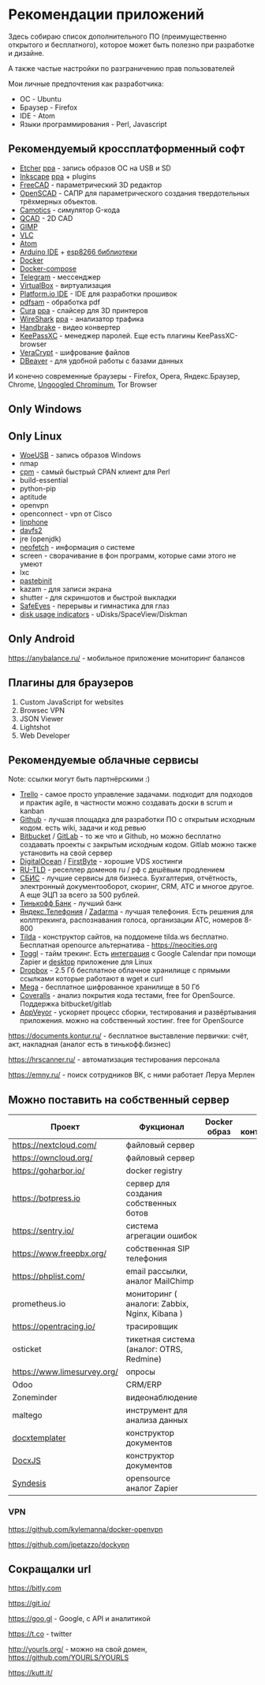 ---
---

# Рекомендации приложений

Здесь собираю список дополнительного ПО (преимущественно открытого и бесплатного), которое может быть полезно при разработке и дизайне.

А также частые настройки по разграничению прав пользователей

Мои личные предпочтения как разработчика:

* ОС - Ubuntu
* Браузер - Firefox
* IDE - Atom
* Языки программирования - Perl, Javascript

## Рекомендуемый кроссплатформенный софт

* [Etcher](https://www.balena.io/etcher/) [ppa](http://www.omgubuntu.co.uk/2017/05/how-to-install-etcher-on-ubuntu) - запись образов ОС на USB и SD
* [Inkscape](https://inkscape.org/) [ppa](https://launchpad.net/~inkscape.dev/+archive/ubuntu/stable)  + plugins
* [FreeCAD](https://www.freecadweb.org/) - параметрический 3D редактор
* [OpenSCAD](https://www.openscad.org/) - САПР для параметрического создания твердотельных трёхмерных объектов.
* [Camotics](https://camotics.org/) - симулятор G-кода
* [QCAD](https://www.qcad.org/en/) - 2D CAD
* [GIMP](https://www.gimp.org/)
* [VLC](https://www.videolan.org/)
* [Atom](https://flight-manual.atom.io/getting-started/sections/installing-atom/)
* [Arduino IDE](https://www.arduino.cc/en/software) + [esp8266 библиотеки](https://github.com/esp8266/Arduino)
* [Docker](https://docs.docker.com/engine/installation/)
* [Docker-compose](https://github.com/docker/compose/releases)
* [Telegram](https://telegram.org/) - мессенджер
* [VirtualBox](https://www.virtualbox.org/) - виртуализация
* [Platform.io IDE](http://platformio.org/platformio-ide) - IDE для разработки прошивок
* [pdfsam](https://pdfsam.org/) - обработка pdf
* [Cura](https://ultimaker.com/software/ultimaker-cura) [ppa](https://launchpad.net/~thopiekar/+archive/ubuntu/cura) - слайсер для 3D принтеров
* [WireShark](https://www.wireshark.org/) [ppa](https://launchpad.net/~wireshark-dev/+archive/ubuntu/stable) - анализатор трафика
* [Handbrake](https://handbrake.fr/) - видео конвертер
* [KeePassXC](https://keepassxc.org/) - менеджер паролей. Еще есть плагины KeePassXC-browser
* [VeraCrypt](https://ru.wikipedia.org/wiki/) - шифрование файлов
* [DBeaver](https://dbeaver.io/) - для удобной работы с базами данных

И конечно современные браузеры - Firefox, Opera, Яндекс.Браузер, Chrome, [Ungoogled Сhrominum](https://github.com/Eloston/ungoogled-chromium), Tor Browser

## Only Windows

## Only Linux

* [WoeUSB](https://github.com/WoeUSB/WoeUSB-ng) - запись образов Windows
* nmap
* [сpm](https://github.com/skaji/cpm) - самый быстрый CPAN клиент для Perl
* build-essential
* python-pip
* aptitude
* openvpn
* openconnect - vpn от Cisco
* [linphone](https://launchpad.net/~linphone/+archive/ubuntu/release)
* [davfs2](https://yandex.ru/support/disk/webdav/webdav-linux.html)
* jre (openjdk)
* [neofetch](https://github.com/dylanaraps/neofetch) - информация о системе
* screen - сворачивание в фон программ, которые сами этого не умеют
* lxc
* [pastebinit](https://help.ubuntu.com/community/Pastebinit)
* kazam - для записи экрана
* shutter - для скриншотов и быстрой выкладки
* [SafeEyes](https://github.com/slgobinath/SafeEyes) - перерывы и гимнастика для глаз
* [disk usage indicators](https://www.linuxslaves.com/2016/11/disks-indicator-applets-ubuntu-linux.html) - uDisks/SpaceView/Diskman

## Only Android

https://anybalance.ru/ - мобильное приложение мониторинг балансов

## Плагины для браузеров

1. Custom JavaScript for websites
1. Browsec VPN
1. JSON Viewer
1. Lightshot
1. Web Developer

## Рекомендуемые облачные сервисы

Note: cсылки могут быть партнёрскими :)

* [Trello](https://trello.com/) - самое просто управление задачами. подходит для подходов и практик agile, в частности можно создавать доски в scrum и kanban
* [Github](https://github.com/) -  лучшая площадка для разработки ПО с открытым исходным кодом. есть wiki, задачи и код ревью
* [Bitbucket](https://bitbucket.org/) / [GitLab](https://gitlab.com/) - то же что и Github, но можно бесплатно создавать проекты с закрытым исходным кодом. Gitlab можно также установить на свой сервер
* [DigitalOcean](https://www.digitalocean.com/) / [FirstByte](https://firstbyte.ru) - хорошие VDS хостинги
* [RU-TLD](https://ru-tld.ru/) - реселлер доменов ru / рф c дешёвым продлением
* [СБИС](https://sbis.ru/) - лучшие сервисы для бизнеса. Бухгалтерия, отчётность, электронный документооборот, скоринг, CRM, АТС и многое другое. А еще ЭЦП за всего за 500 рублей.
* [Тинькофф Банк](https://www.tinkoff.ru/sl/2uO9s6C64bc) - лучший банк
* [Яндекс.Телефония](https://telephony.yandex.ru/) / [Zadarma](https://zadarma.com/) - лучшая телефония. Есть решения для коллтрекинга, распознавания голоса, организации АТС, номеров 8-800
* [Tilda](https://tilda.cc/) - конструктор сайтов, на поддомене tilda.ws бесплатно. Бесплатная openource альтернатива - https://neocities.org
* [Toggl](https://toggl.com) - тайм трекинг. Есть [интеграция](https://zapier.com/apps/toggl/integrations/google-calendar) с Google Calendar при помощи Zapier и [desktop](https://github.com/toggl/toggldesktop/) приложение для Linux
* [Dropbox](https://www.dropbox.com/) - 2.5 Гб бесплатное облачное хранилище с прямыми ссылками которые работают в wget и curl
* [Mega](https://mega.nz/) - бесплатное шифрованное хранилище в 50 Гб
* [Coveralls](https://coveralls.io/) - анализ покрытия кода тестами, free for OpenSource. Поддержка bitbucket/gitlab
* [AppVeyor](https://www.appveyor.com/) - ускоряет процесс сборки, тестирования и развёртывания приложения. можно на собственный хостинг. free for OpenSource

https://documents.kontur.ru/ - бесплатное выставление первички: счёт, акт, накладная (аналог есть в тинькофф.бизнес)

https://hrscanner.ru/ - автоматизация тестирования персонала

https://emny.ru/ - поиск сотрудников ВК, с ними работает Леруа Мерлен


## Можно поставить на собственный сервер

| Проект  | Фукционал | Docker образ | LXC контейнеры |
| ------------- | ------------- | ---- | --- |
| https://nextcloud.com/  | файловый сервер  | | |
| https://owncloud.org/   | файловый сервер  | | |
| https://goharbor.io/   | docker registry  | | |
| https://botpress.io    | сервер для создания собственных ботов | | |
| https://sentry.io/ | система агрегации ошибок | | |
| https://www.freepbx.org/ | собственная SIP телефония  | | |
| https://phplist.com/ | email рассылки, аналог MailChimp | | |
| prometheus.io | мониторинг ( аналоги: Zabbix, Nginx, Kibana )  | | |
| https://opentracing.io/ | трасировщик | | |
| osticket | тикетная система (аналог: OTRS, Redmine) | | |
| https://www.limesurvey.org/ | опросы | | |
| Odoo | CRM/ERP | | |
| Zoneminder | видеонаблюдение | | |
| maltego | инструмент для анализа данных | | |
| [docxtemplater](https://github.com/open-xml-templating/docxtemplater) | конструктор документов | | |
| [DocxJS](https://github.com/dolanmiu/docx) | конструктор документов | | |
| [Syndesis](https://syndesis.io/) | opensource аналог Zapier | | |

### VPN

https://github.com/kylemanna/docker-openvpn

https://github.com/jpetazzo/dockvpn

## Сокращалки url

https://bitly.com

https://git.io/

https://goo.gl  - Google, с API и аналитикой

https://t.co - twitter

http://yourls.org/ - можно на свой домен, https://github.com/YOURLS/YOURLS

https://kutt.it/
